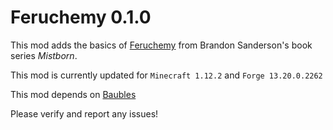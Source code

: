 Feruchemy 0.1.0
=========

This mod adds the basics of [Feruchemy](http://coppermind.net/wiki/Feruchemy) from Brandon Sanderson's book series *Mistborn*. 

This mod is currently updated for `Minecraft 1.12.2` and `Forge 13.20.0.2262`

This mod depends on [Baubles](https://github.com/Azanor/Baubles)

Please verify and report any issues!
